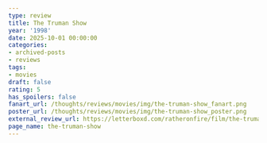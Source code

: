 ```yaml
---
type: review
title: The Truman Show
year: '1998'
date: 2025-10-01 00:00:00
categories:
- archived-posts
- reviews
tags:
- movies
draft: false
rating: 5
has_spoilers: false
fanart_url: /thoughts/reviews/movies/img/the-truman-show_fanart.png
poster_url: /thoughts/reviews/movies/img/the-truman-show_poster.png
external_review_url: https://letterboxd.com/ratheronfire/film/the-truman-show/
page_name: the-truman-show
---
```


